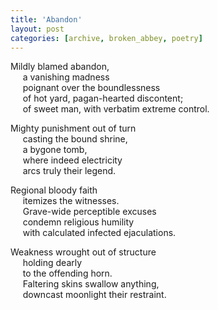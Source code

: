 ```yaml
---
title: 'Abandon'
layout: post
categories: [archive, broken_abbey, poetry]
---
```

Mildly blamed abandon,<br />
&nbsp;&nbsp;&nbsp;&nbsp;
a vanishing madness<br />
&nbsp;&nbsp;&nbsp;&nbsp;
poignant over the boundlessness<br />
&nbsp;&nbsp;&nbsp;&nbsp;
of hot yard, pagan-hearted discontent;<br />
&nbsp;&nbsp;&nbsp;&nbsp;
of sweet man, with verbatim extreme control.

Mighty punishment out of turn<br />
&nbsp;&nbsp;&nbsp;&nbsp;
casting the bound shrine,<br />
&nbsp;&nbsp;&nbsp;&nbsp;
a bygone tomb,<br />
&nbsp;&nbsp;&nbsp;&nbsp;
where indeed electricity<br />
&nbsp;&nbsp;&nbsp;&nbsp;
arcs truly their legend.

Regional bloody faith<br />
&nbsp;&nbsp;&nbsp;&nbsp;
itemizes the witnesses.<br />
&nbsp;&nbsp;&nbsp;&nbsp;
Grave-wide perceptible excuses<br />
&nbsp;&nbsp;&nbsp;&nbsp;
condemn religious humility<br />
&nbsp;&nbsp;&nbsp;&nbsp;
with calculated infected ejaculations.

Weakness wrought out of structure<br />
&nbsp;&nbsp;&nbsp;&nbsp;
holding dearly<br />
&nbsp;&nbsp;&nbsp;&nbsp;
to the offending horn.<br />
&nbsp;&nbsp;&nbsp;&nbsp;
Faltering skins swallow anything,<br />
&nbsp;&nbsp;&nbsp;&nbsp;
downcast moonlight their restraint.